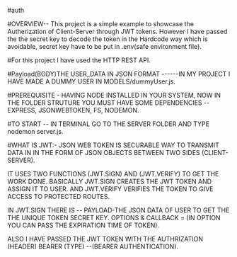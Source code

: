 #auth


#OVERVIEW--
This project is a simple example to showcase the Autherization of Client-Server through JWT tokens. However I have passed the the secret key to decode the token in the Hardcode way which is avoidable, secret key have to be put in .env(safe environment file).


#For this project I have used the HTTP REST API.

#Payload(BODY)THE USER_DATA IN JSON FORMAT
------IN MY PROJECT I HAVE MADE A DUMMY USER IN MODELS/dummyUser.js.

#PREREQUISITE - HAVING NODE INSTALLED IN YOUR SYSTEM, NOW IN THE FOLDER STRUTURE YOU MUST HAVE SOME DEPENDENCIES -- EXPRESS, JSONWEBTOKEN, FS, NODEMON.

#TO START -- IN TERMINAL GO TO THE SERVER FOLDER AND TYPE nodemon server.js.


#WHAT IS JWT:-
JSON WEB TOKEN IS SECURABLE WAY TO TRANSMIT DATA IN IN THE FORM OF JSON OBJECTS BETWEEN TWO SIDES (CLIENT-SERVER).

IT USES TWO FUNCTIONS (JWT.SIGN) AND (JWT.VERIFY) TO GET THE WORK DONE.
BASICALLY JWT.SIGN CREATES THE JWT TOKEN AND ASSIGN IT TO USER. AND JWT.VERIFY VERIFIES THE TOKEN TO GIVE ACCESS TO PROTECTED ROUTES.

IN JWT.SIGN THERE IS -- 
PAYLOAD-THE JSON DATA OF USER TO GET THE THE UNIQUE TOKEN
SECRET KEY.
OPTIONS & CALLBACK = (IN OPTION YOU CAN PASS THE EXPIRATION TIME OF TOKEN).


ALSO I HAVE PASSED THE JWT TOKEN WITH THE AUTHRIZATION (HEADER) BEARER (TYPE) --(BEARER AUTHENTICATION).

